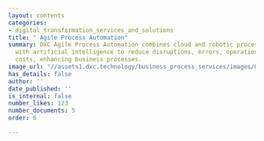 ```yaml
---
layout: contents
categories:
- digital_transformation_services_and_solutions
title: " Agile Process Automation"
summary: DXC Agile Process Automation combines cloud and robotic process automation
  with artificial intelligence to reduce disruptions, errors, operational risks and
  costs, enhancing business processes.
image_url: "//assets1.dxc.technology/business_process_services/images/05-04_bw.jpg"
has_details: false
author: ''
date_published: ''
is_internal: false
number_likes: 123
number_documents: 5
order: 6

---
```

